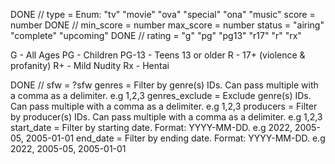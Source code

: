 DONE // type = Enum: "tv" "movie" "ova" "special" "ona" "music" 
score	= number
DONE // min_score = number
max_score	= number
status = "airing" "complete" "upcoming"
DONE // rating = "g" "pg" "pg13" "r17" "r" "rx"

G - All Ages
PG - Children
PG-13 - Teens 13 or older
R - 17+ (violence & profanity)
R+ - Mild Nudity
Rx - Hentai

DONE // sfw = ?sfw
genres = Filter by genre(s) IDs. Can pass multiple with a comma as a delimiter. e.g 1,2,3
genres_exclude = Exclude genre(s) IDs. Can pass multiple with a comma as a delimiter. e.g 1,2,3
producers = Filter by producer(s) IDs. Can pass multiple with a comma as a delimiter. e.g 1,2,3
start_date = Filter by starting date. Format: YYYY-MM-DD. e.g 2022, 2005-05, 2005-01-01
end_date = Filter by ending date. Format: YYYY-MM-DD. e.g 2022, 2005-05, 2005-01-01

